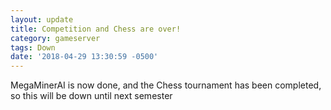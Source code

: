 ```yaml
---
layout: update
title: Competition and Chess are over!
category: gameserver
tags: Down
date: '2018-04-29 13:30:59 -0500'
---
```


MegaMinerAI is now done, and the Chess tournament has been completed, so this will be down until next semester
